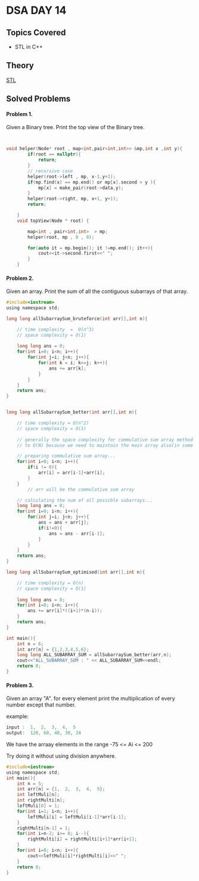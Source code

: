 # DSA DAY 14

## Topics Covered

* STL in C++

## Theory

[STL](https://github.com/py93/DSA-for-Interviews-GirlScript-EOP/blob/master/Day%2014/stl_pptx.pptx)

## Solved Problems

#### Problem 1.

Given a Binary tree. Print the top view of the Binary tree.

```c


void helper(Node* root , map<int,pair<int,int>> &mp,int x ,int y){
        if(root == nullptr){
            return;
        }
        // recursive case
        helper(root->left , mp, x-1,y+1);
        if(mp.find(x) == mp.end() or mp[x].second > y ){
            mp[x] = make_pair(root->data,y);
        }
        helper(root->right, mp, x+1, y+1);
        return;

    }
    void topView(Node * root) {

        map<int , pair<int,int>  > mp;
        helper(root, mp , 0 , 0);

        for(auto it = mp.begin(); it !=mp.end(); it++){
            cout<<it->second.first<<" ";
        }
    }
```
#### Problem 2.

Given an array. Print the sum of all the contiguous subarrays of that array.

```c
#include<iostream>
using namespace std;

long long allSubarraySum_bruteforce(int arr[],int n){

    // time complexity  =  O(n^3)
    // space complexity = O(1)
    
    long long ans = 0;
    for(int i=0; i<n; i++){
        for(int j=i; j<n; j++){
            for(int k = i; k<=j; k++){
                ans += arr[k];
            }
        }
    }
    return ans;
}


long long allSubarraySum_better(int arr[],int n){

    // time complexity = O(n^2)
    // space complexity = O(1)
    
    // generally the space complexity for commulative sum array method goes 
    // to O(N) because we need to maintain the main array also(in some cases)

    // preparing commulative sum array...
    for(int i=0; i<n; i++){
        if(i != 0){
            arr[i] = arr[i-1]+arr[i];
        }
    }
        // arr will be the commulative sum array

    // calculating the sum of all possible subarrays...
    long long ans = 0;
    for(int i=0; i<n; i++){
        for(int j=i; j<n; j++){
            ans = ans + arr[j];
            if(i!=0){
                ans = ans - arr[i-1];
            }
        }
    }
    return ans;
}

long long allSubarraySum_optimised(int arr[],int n){

    // time complexity = O(n)
    // space complexity = O(1)
    
    long long ans = 0;
    for(int i=0; i<n; i++){
        ans += arr[i]*((i+1)*(n-i));
    }
    return ans;
}

int main(){
    int n = 6;
    int arr[n] = {1,2,3,4,5,6};
    long long ALL_SUBARRAY_SUM = allSubarraySum_better(arr,n);
    cout<<"ALL_SUBARRAY_SUM : " << ALL_SUBARRAY_SUM<<endl;
    return 0;
}
```

#### Problem 3.

Given an array "A". for every element print the multiplication of every number except that number.

example: 
    
```c
input :  1,  2,  3,  4,  5
output:  120, 60, 40, 30, 24
```
We have the arraay elements in the range -75 <= Ai <= 200

Try doing it without using division anywhere.

```c
#include<iostream>
using namespace std;
int main(){
    int n = 5;
    int arr[n] = {1,  2,  3,  4,  5};
    int leftMuli[n];
    int rightMulti[n];
    leftMuli[0] = 1;
    for(int i=1; i<n; i++){
        leftMuli[i] = leftMuli[i-1]*arr[i-1];
    }
    rightMulti[n-1] = 1;
    for(int i=n-2; i>= 0; i--){
        rightMulti[i] = rightMulti[i+1]*arr[i+1];
    }
    for(int i=0; i<n; i++){
        cout<<leftMuli[i]*rightMulti[i]<<" ";
    }
    return 0;
}
```
